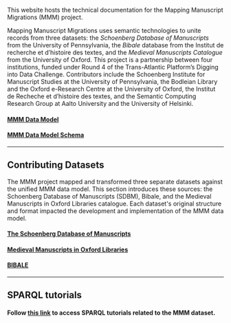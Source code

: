 
This website hosts the technical documentation for the Mapping Manuscript Migrations (MMM) project.

Mapping Manuscript Migrations uses semantic technologies to unite records from three datasets: the _Schoenberg Database of Manuscripts_ from the University of Pennsylvania, the _Bibale_ database from the Institut de recherche et d’histoire des textes, and the _Medieval Manuscripts Catalogue_ from the University of Oxford. This project is a partnership between four institutions, funded under Round 4 of the Trans-Atlantic Platform’s Digging into Data Challenge. Contributors include the Schoenberg Institute for Manuscript Studies at the University of Pennsylvania, the Bodleian Library and the Oxford e-Research Centre at the University of Oxford, the Institut de Recheche et d’histoire des textes, and the Semantic Computing Research Group at Aalto University and the University of Helsinki.

#### [MMM Data Model](data_model/mmm.md)
#### [MMM Data Model Schema](data_model/mmm-schema)
------


Contributing Datasets
------

The MMM project mapped and transformed three separate datasets against the unified MMM data model. This section introduces these sources: the Schoenberg Database of Manuscripts (SDBM), Bibale, and the Medieval Manuscripts in Oxford Libraries catalogue. Each dataset's original structure and format impacted the development and implementation of the MMM data model.

#### [The Schoenberg Database of Manuscripts](intro/about_sdbm)

#### [Medieval Manuscripts in Oxford Libraries](intro/about_bod)

#### [BIBALE](intro/about_bibale)
------


SPARQL tutorials
------
#### Follow [this link](sparql_tutorial.md) to access SPARQL tutorials related to the MMM dataset.
